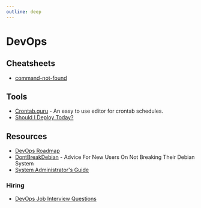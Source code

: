 ```yaml
---
outline: deep
---
```


# DevOps

## Cheatsheets

- [command-not-found](https://command-not-found.com)

## Tools

- [Crontab.guru](https://crontab.guru/) - An easy to use editor for crontab schedules.
- [Should I Deploy Today?](https://shouldideploy.today/)

## Resources

- [DevOps Roadmap](https://roadmap.sh/devops)
- [DontBreakDebian](https://wiki.debian.org/DontBreakDebian) - Advice For New Users On Not Breaking Their Debian System
- [System Administrator's Guide](https://docs.rockylinux.org/books/admin_guide/01-presentation/)

### Hiring

- [DevOps Job Interview Questions](https://github.com/DNXLabs/DevOps-Interview-Questions)
